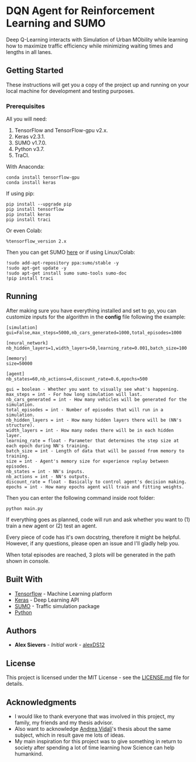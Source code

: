 # DQN Agent for Reinforcement Learning and SUMO

Deep Q-Learning interacts with Simulation of Urban MObility while learning how to maximize traffic efficiency while minimizing waiting times and lengths in all lanes.

## Getting Started

These instructions will get you a copy of the project up and running on your local machine for development and testing purposes.

### Prerequisites

All you will need:

1. TensorFlow and TensorFlow-gpu v2.x.
2. Keras v2.3.1.
3. SUMO v1.7.0.
4. Python v3.7.
5. TraCI.

With Anaconda:
```
conda install tensorflow-gpu
conda install keras
```
If using pip:
```
pip install --upgrade pip
pip install tensorflow
pip install keras
pip install traci
```
Or even Colab:
```
%tensorflow_version 2.x
```

Then you can get SUMO [here](https://sumo.dlr.de/docs/Downloads.php) or if using Linux/Colab:

```
!sudo add-apt-repository ppa:sumo/stable -y
!sudo apt-get update -y
!sudo apt-get install sumo sumo-tools sumo-doc
!pip install traci
```

## Running 

After making sure you have everything installed and set to go, you can customize inputs for the algorithm in the **config** file following the example:

```
[simulation]
gui=False,max_steps=5000,nb_cars_generated=1000,total_episodes=1000

[neural_network]
nb_hidden_layers=1,width_layers=50,learning_rate=0.001,batch_size=100

[memory]
size=50000

[agent]
nb_states=60,nb_actions=4,discount_rate=0.6,epochs=500
```

```
gui = boolean - Whether you want to visually see what's happening.
max_steps = int - For how long simulation will last.
nb_cars_generated = int - How many vehicles will be generated for the simulation.
total_episodes = int - Number of episodes that will run in a simulation.
nb_hidden_layers = int - How many hidden layers there will be (NN's structure).
width_layers = int - How many nodes there will be in each hidden layer.
learning_rate = float - Parameter that determines the step size at each epoch during NN's training.
batch_size = int - Length of data that will be passed from memory to training.
size = int - Agent's memory size for experience replay between episodes.
nb_states = int - NN's inputs.
nb_actions = int - NN's outputs.
discount_rate = float - Basically to control agent's decision making.
epochs = int - How many epochs agent will train and fitting weights.
```

Then you can enter the following command inside root folder:

```
python main.py
```

If everything goes as planned, code will run and ask whether you want to (1) train a new agent or (2) test an agent.

Every piece of code has it's own docstring, therefore it might be helpful. However, if any questions, please open an issue and I'll gladly help you.

When total episodes are reached, 3 plots will be generated in the path shown in console.

## Built With

* [Tensorflow](https://www.tensorflow.org/) - Machine Learning platform
* [Keras](https://keras.io/) - Deep Learning API
* [SUMO](https://www.eclipse.org/sumo/) - Traffic simulation package
* [Python](https://www.python.org/)

## Authors

* **Alex Sievers** - *Initial work* - [alexDS12](https://github.com/alexDS12)

## License

This project is licensed under the MIT License - see the [LICENSE.md](LICENSE.md) file for details.

## Acknowledgments

* I would like to thank everyone that was involved in this project, my family, my friends and my thesis advisor.
* Also want to acknowledge [Andrea Vidali](https://github.com/AndreaVidali/Deep-QLearning-Agent-for-Traffic-Signal-Control)'s thesis about the same subject, which in result gave me lots of ideas.
* My main inspiration for this project was to give something in return to society after spending a lot of time learning how Science can help humankind.
